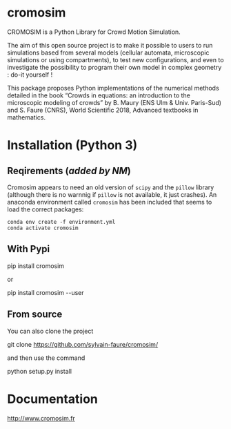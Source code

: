 # cromosim

CROMOSIM is a Python Library for Crowd Motion Simulation.

The aim of this open source project is to make it possible to users to run simulations based from several models (cellular automata, microscopic simulations or using compartments), to test new configurations, and even to investigate the possibility to program their own model in complex geometry : do-it yourself !

This package proposes Python implementations of the numerical methods detailed in the book “Crowds in equations: an introduction to the microscopic modeling of crowds” by B. Maury (ENS Ulm & Univ. Paris-Sud) and S. Faure (CNRS), World Scientific 2018, Advanced textbooks in mathematics.

Installation (Python 3)
========================

Reqirements (_added by NM_)
---------

Cromosim appears to need an old version of `scipy` and the `pillow` library (although there is no warnnig if `pillow` is not available, it just crashes). An anaconda environment called `cromosim` has been included that seems to load the correct packages:

```
conda env create -f environment.yml
conda activate cromosim
```

With Pypi
---------

   pip install cromosim

or

   pip install cromosim --user

From source
-----------

You can also clone the project

   git clone https://github.com/sylvain-faure/cromosim/

and then use the command

   python setup.py install


Documentation
=============

http://www.cromosim.fr
